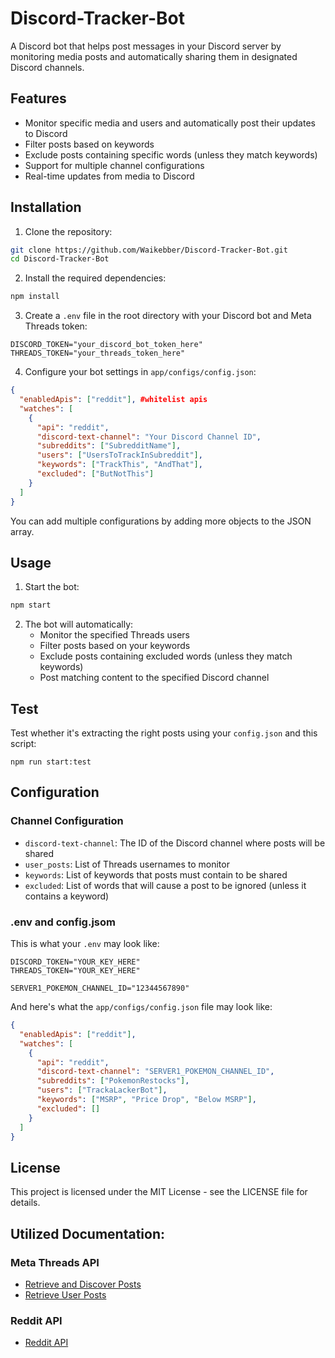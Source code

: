 # Discord-Tracker-Bot

A Discord bot that helps post messages in your Discord server by monitoring media posts and automatically sharing them in designated Discord channels.

## Features

- Monitor specific media and users and automatically post their updates to Discord
- Filter posts based on keywords
- Exclude posts containing specific words (unless they match keywords)
- Support for multiple channel configurations
- Real-time updates from media to Discord

## Installation

1. Clone the repository:
```bash
git clone https://github.com/Waikebber/Discord-Tracker-Bot.git
cd Discord-Tracker-Bot
```

2. Install the required dependencies:
```bash
npm install
```

3. Create a `.env` file in the root directory with your Discord bot and Meta Threads token:
```
DISCORD_TOKEN="your_discord_bot_token_here"
THREADS_TOKEN="your_threads_token_here"
```

4. Configure your bot settings in `app/configs/config.json`:
```json
{
  "enabledApis": ["reddit"], #whitelist apis
  "watches": [
    {
      "api": "reddit",
      "discord-text-channel": "Your Discord Channel ID",
      "subreddits": ["SubredditName"],
      "users": ["UsersToTrackInSubreddit"],
      "keywords": ["TrackThis", "AndThat"],
      "excluded": ["ButNotThis"]
    }
  ]
}
```

You can add multiple configurations by adding more objects to the JSON array.

## Usage

1. Start the bot:
```bash
npm start
```

2. The bot will automatically:
   - Monitor the specified Threads users
   - Filter posts based on your keywords
   - Exclude posts containing excluded words (unless they match keywords)
   - Post matching content to the specified Discord channel

## Test
Test whether it's extracting the right posts using your `config.json` and this script:
```
npm run start:test
```

## Configuration

### Channel Configuration
- `discord-text-channel`: The ID of the Discord channel where posts will be shared
- `user_posts`: List of Threads usernames to monitor
- `keywords`: List of keywords that posts must contain to be shared
- `excluded`: List of words that will cause a post to be ignored (unless it contains a keyword)

### .env and config.jsom
This is what your `.env` may look like:
```
DISCORD_TOKEN="YOUR_KEY_HERE"
THREADS_TOKEN="YOUR_KEY_HERE"

SERVER1_POKEMON_CHANNEL_ID="12344567890"
```

And here's what the `app/configs/config.json` file may look like:
```json
{
  "enabledApis": ["reddit"], 
  "watches": [
    {
      "api": "reddit",
      "discord-text-channel": "SERVER1_POKEMON_CHANNEL_ID",
      "subreddits": ["PokemonRestocks"],
      "users": ["TrackaLackerBot"],
      "keywords": ["MSRP", "Price Drop", "Below MSRP"],
      "excluded": []
    }
  ]
}

```

## License

This project is licensed under the MIT License - see the LICENSE file for details.

## Utilized Documentation:
### Meta Threads API
- [Retrieve and Discover Posts](https://developers.facebook.com/docs/threads/retrieve-and-discover-posts)
- [Retrieve User Posts](https://developers.facebook.com/docs/threads/retrieve-and-discover-posts/retrieve-posts)

### Reddit API
- [Reddit API](https://www.reddit.com/dev/api/)





